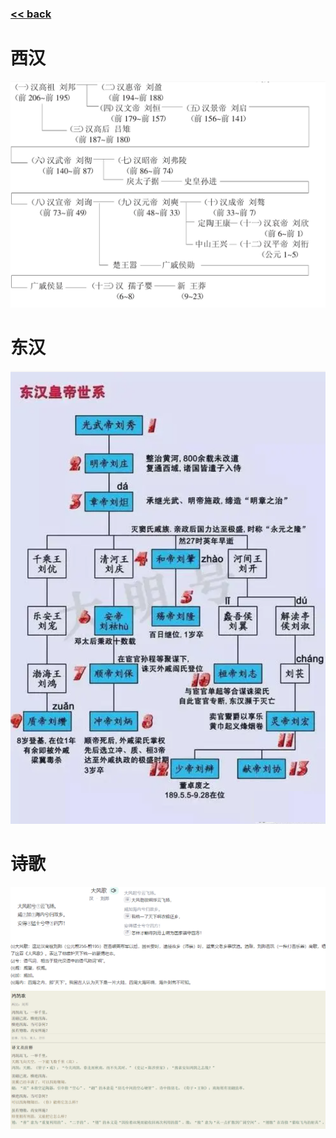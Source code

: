 ###  [<< back](./index.md)
# 西汉
![西汉](./images/westHan.png)
# 东汉
![东汉](./images/eastHan.png)
# 诗歌
![大风歌](./images/dafengge.png)
![鸿鹄歌](./images/honghuge.png)